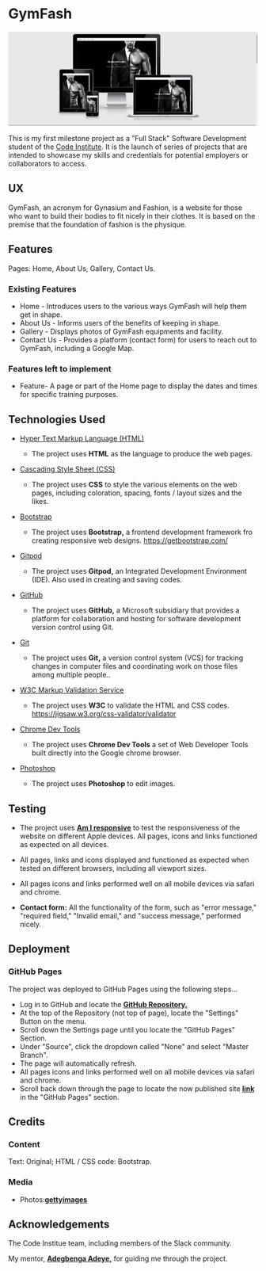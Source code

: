 
<h1>GymFash</h1>

<img src="assets/images/Capture.PNG" style="margin: 0;">


This is my first milestone project as a "Full Stack" Software Development student of the <a href="https://codeinstitute.net/">Code Institute</a>. It is the launch of series of 
projects that are intended to showcase my skills and credentials for potential employers or collaborators to access.

<h2>UX</h2>

GymFash, an acronym for Gynasium and Fashion, is a website for those who want to build their bodies to fit nicely in their clothes. It is based 
on the premise that the foundation of fashion is the physique.

## Features

Pages: Home, About Us, Gallery, Contact Us.
 
### Existing Features
- Home - Introduces users to the various ways GymFash will help them get in shape.
- About Us - Informs users of the benefits of keeping in shape.
- Gallery - Displays photos of GymFash equipments and facility.
- Contact Us - Provides a platform (contact form) for users to reach out to GymFash, including a Google Map.

### Features left to implement
- Feature- A page or part of the Home page to display the dates and times for specific training purposes.

## Technologies Used
- [Hyper Text Markup Language (HTML)](https://developer.mozilla.org/en-US/docs/Web/HTML)
    - The project uses **HTML** as the language to produce the web pages.

- [Cascading Style Sheet (CSS)](https://www.w3.org/Style/CSS/Overview.en.html)
    - The project uses **CSS** to style the various elements on the web pages, including coloration, spacing, fonts / layout sizes and the likes.

- [Bootstrap](https://https://getbootstrap.com/)
    - The project uses **Bootstrap,** a frontend development framework fro creating responsive web designs.
    https://getbootstrap.com/

- [Gitpod](https://www.gitpod.io/)
    - The project uses **Gitpod,** an Integrated Development Environment (IDE). Also used in creating and saving codes.

- [GitHub]( https://github)
    - The project uses **GitHub,** a Microsoft subsidiary that provides a platform for collaboration and hosting for software development version control using Git.

- [Git](https://git-scm.com/)
    - The project uses **Git,** a version control system (VCS) for tracking changes in computer files and coordinating work on those files among multiple people..

- [W3C Markup Validation Service](https://validator.w3.org/)
    - The project uses **W3C** to validate the HTML and CSS codes. https://jigsaw.w3.org/css-validator/validator

- [Chrome Dev Tools](https://developers.google.com/web/tools/chrome-devtools)
    - The project uses **Chrome Dev Tools** a set of Web Developer Tools built directly into the Google chrome browser.

- [Photoshop](https://photoshop.com)
    - The project uses **Photoshop** to edit images.

    
## Testing

- The project uses <a href="http://ami.responsivedesign.is/">**Am I responsive**</a> to test the responsiveness of the website on different Apple devices.
  All pages, icons and links functioned as expected on all devices.

- All pages, links and icons displayed and functioned as expected when tested on different browsers, including all viewport sizes.

- All pages icons and links performed well on all mobile devices via safari and chrome.
  
- **Contact form:** All the functionality of the form, such as "error message," "required field," "Invalid email," and "success message," performed nicely.


## Deployment

### GitHub Pages
The project was deployed to GitHub Pages using the following steps...

- Log in to GitHub and locate the <a href="https://github.com/">**GitHub Repository.**</a>
- At the top of the Repository (not top of page), locate the "Settings" Button on the menu.
- Scroll down the Settings page until you locate the "GitHub Pages" Section.
- Under "Source", click the dropdown called "None" and select "Master Branch".
- The page will automatically refresh.
- All pages icons and links performed well on all mobile devices via safari and chrome.
- Scroll back down through the page to locate the now published site <a href="https://denaman.github.io/GymFash/">**link**</a>  in the "GitHub Pages" section.


## Credits

### Content
Text: Original;
HTML / CSS code: Bootstrap.

### Media
- Photos:<a href="https://www.gettyimages.co.uk/">**gettyimages**</a> 


## Acknowledgements

The Code Institue team, including members of the Slack community.

My mentor, <a href="https://github.com/deye9">**Adegbenga Adeye,**</a> for guiding me through the project.








